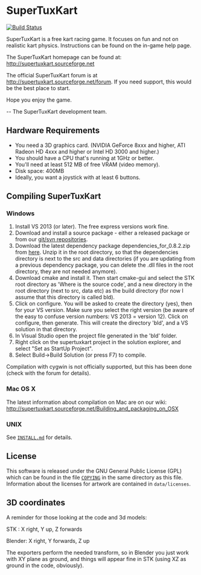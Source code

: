 # SuperTuxKart
[![Build Status](https://travis-ci.org/supertuxkart/stk-code.png?branch=master)](https://travis-ci.org/supertuxkart/stk-code)

SuperTuxKart is a free kart racing game. It focuses on fun and not on realistic kart physics. Instructions can be found on the in-game help page.

The SuperTuxKart homepage can be found at: <http://supertuxkart.sourceforge.net>

The official SuperTuxKart forum is at <http://supertuxkart.sourceforge.net/forum>. If you need support, this would be the best place to start.

Hope you enjoy the game.

-- The SuperTuxKart development team.

## Hardware Requirements
* You need a 3D graphics card. (NVIDIA GeForce 8xxx and higher, ATI Radeon HD 4xxx and higher or Intel HD 3000 and higher.)
* You should have a CPU that's running at 1GHz or better.
* You'll need at least 512 MB of free VRAM (video memory).
* Disk space: 400MB
* Ideally, you want a joystick with at least 6 buttons.

## Compiling SuperTuxKart

### Windows
1. Install VS 2013 (or later). The free express versions work fine.
2. Download and install a source package - either a released package or from our [git/svn repositories](http://supertuxkart.sourceforge.net/Source_control).
3. Download the latest dependency package dependencies_for_0.8.2.zip from [here](https://sourceforge.net/projects/supertuxkart/files/SuperTuxKart%20Dependencies/Windows/). Unzip it in the root directory, so that the dependencies directory is next to the src and data directories (if you are updating from a previous dependency package, you can delete the .dll files in the root directory, they are not needed anymore).
4. Download cmake and install it. Then start cmake-gui and select the STK root directory as 'Where is the source code', and a new directory in the root directory (next to src, data etc) as the build directory (for now I assume that this directory is called bld).
5. Click on configure. You will be asked to create the directory (yes), then for your VS version. Make sure you select the right version (be aware of the easy to confuse version numbers: VS 2013 = version 12). Click on configure, then generate. This will create the directory 'bld', and a VS solution in that directory.
6. In Visual Studio open the project file generated in the 'bld' folder.
7. Right click on the supertuxkart project in the solution explorer, and select "Set as StartUp Project".
8. Select Build->Build Solution (or press F7) to compile.

Compilation with cygwin is not officially supported, but this has been done (check with the forum for details).

### Mac OS X
The latest information about compilation on Mac are on our wiki: <http://supertuxkart.sourceforge.net/Building_and_packaging_on_OSX>

### UNIX
See [`INSTALL.md`](INSTALL.md) for details.

## License
This software is released under the GNU General Public License (GPL) which can be found in the file [`COPYING`](/COPYING) in the same directory as this file. Information about the licenses for artwork are contained in `data/licenses`.

## 3D coordinates
A reminder for those looking at the code and 3d models:

STK    : X right, Y up,       Z forwards

Blender: X right, Y forwards, Z up

The exporters perform the needed transform, so in Blender you just work with XY plane as ground, and things will appear fine in STK (using XZ as ground in the code, obviously).
